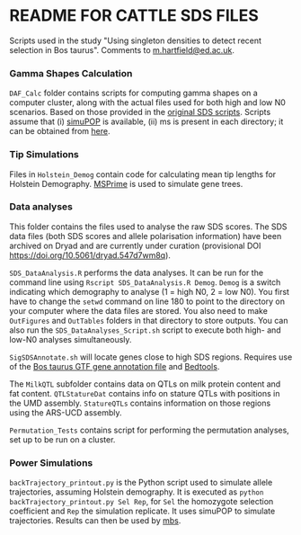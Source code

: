 # README FOR CATTLE SDS FILES

Scripts used in the study "Using singleton densities to detect recent selection in Bos taurus". Comments to m.hartfield@ed.ac.uk.

### Gamma Shapes Calculation

`DAF_Calc` folder contains scripts for computing gamma shapes on a computer cluster, along with the actual files used for both high and low N0 scenarios. Based on those provided in the [original SDS scripts](https://github.com/yairf/SDS "SDS Scripts"). Scripts assume that (i) [simuPOP](http://simupop.sourceforge.net/ "simuPOP") is available, (ii) ms is present in each directory; it can be obtained from [here](http://home.uchicago.edu/rhudson1/source/mksamples.html "ms").

### Tip Simulations

Files in `Holstein_Demog` contain code for calculating mean tip lengths for Holstein Demography. [MSPrime](https://msprime.readthedocs.io/en/stable/ "MSPrime") is used to simulate gene trees.

### Data analyses

This folder contains the files used to analyse the raw SDS scores. The SDS data files (both SDS scores and allele polarisation information) have been archived on Dryad and are currently under curation (provisional DOI https://doi.org/10.5061/dryad.547d7wm8q).

`SDS_DataAnalysis.R` performs the data analyses. It can be run for the command line using `Rscript SDS_DataAnalysis.R Demog`. `Demog` is a switch indicating which demography to analyse (1 = high N0, 2 = low N0). You first have to change the `setwd` command on line 180 to point to the directory on your computer where the data files are stored. You also need to make `OutFigures` and `OutTables` folders in that directory to store outputs. You can also run the `SDS_DataAnalyses_Script.sh` script to execute both high- and low-N0 analyses simultaneously.

`SigSDSAnnotate.sh` will locate genes close to high SDS regions. Requires use of the [Bos taurus GTF gene annotation file](https://www.ensembl.org/Bos_taurus/Info/Index "B. taurus GTF") and [Bedtools](https://bedtools.readthedocs.io/en/latest/ "Bedtools").

The `MilkQTL` subfolder contains data on QTLs on milk protein content and fat content. `QTLStatureDat` contains info on stature QTLs with positions in the UMD assembly. `StatureQTLs` contains information on those regions using the ARS-UCD assembly.

`Permutation_Tests` contains script for performing the permutation analyses, set up to be run on a cluster.

### Power Simulations

`backTrajectory_printout.py` is the Python script used to simulate allele trajectories, assuming Holstein demography. It is executed as `python backTrajectory_printout.py Sel Rep`, for `Sel` the homozygote selection coefficient and `Rep` the simulation replicate. It uses simuPOP to simulate trajectories. Results can then be used by [mbs](https://bmcbioinformatics.biomedcentral.com/articles/10.1186/1471-2105-10-166 "mbs").
